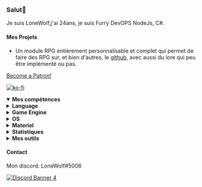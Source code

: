 <h3 id="salut-">Salut👋</h3>
<p>Je suis LoneWolf,j'ai 24ans, je suis Furry DevOPS NodeJs, C#.</p>
<h4 id="mes-projets">Mes Projets</h4>
<ul>
<li>Un module RPG entièrement personnalisable et complet qui permet de faire des RPG sur, et bien d'autres, le <a href="https://github.com/RPG-Module">github</a>, avec aussi du lore qui peu être implémenté ou pas.</li>
</ul>
<a href="https://www.patreon.com/bePatron?u=43559512" data-patreon-widget-type="become-patron-button" align=center>Become a Patron!</a>

[![ko-fi](https://ko-fi.com/img/githubbutton_sm.svg)](https://ko-fi.com/T6T43QB6A)
<details open="">
  <summary><strong>Mes compétences</strong></summary>
  <details>
  <summary><strong>Language</strong></summary>
    <details>
  <summary><strong>Web</strong></summary>
<img src="https://progress-bar.dev/80?title=JavaScript" alt="80%"> <img src="https://progress-bar.dev/60?title=HTML" alt="60%"> <img src="https://progress-bar.dev/60?title=CSS" alt="60%">
</details>
<details>
  <summary><strong>Backend</strong></summary>
<img src="https://progress-bar.dev/90?title=NodeJS" alt="90%"> <img src="https://progress-bar.dev/5?title=PHP" alt="5%"> <img src="https://progress-bar.dev/30?title=Deno" alt="30%"> <img src="https://progress-bar.dev/30?title=TypeScript" alt="30%">  <img src="https://progress-bar.dev/30?title=CoffeeScript" alt="30%">
</details>
<details>
  <summary><strong>Autres</strong></summary>
<img src="https://progress-bar.dev/20?title=Ruby" alt="20%"> <img src="https://progress-bar.dev/20?title=Python" alt="20%"> <img src="https://progress-bar.dev/60?title=Csharp" alt="60%">  <img src="https://progress-bar.dev/10?title=Lua" alt="10%"> <img src="https://progress-bar.dev/10?title=GML" alt="10%">
  </details>
</details>
<details>
  <summary><strong>Game Engine</strong></summary>
<img src="https://progress-bar.dev/30?title=UnrealEngine4" alt="30%"> <img src="https://progress-bar.dev/30?title=GM2" alt="30%">
</details>
<details>
  <summary><strong>OS</strong></summary>
<img src="https://progress-bar.dev/30?title=Linux" alt="30%"> <img src="https://progress-bar.dev/70?title=Windows" alt="70%">
</details>
<details>
  <summary><strong>Materiel</strong></summary>
<img src="https://progress-bar.dev/90?title=Hardware" alt="90%">
<p></p>
</details>

</details>

<details>
  <summary><b>Statistiques</b></summary>
  
  [![Github Statistics](https://github-readme-stats.vercel.app/api?username=JusteLoneWolf&theme=radical)](https://github.com/anuraghazra/github-readme-stats)
[![Github Statistics](https://github-profile-trophy.vercel.app/?username=JusteLoneWolf&theme=dracula)

<!--START_SECTION:waka-->
![Code Time](http://img.shields.io/badge/Code%20Time-2%2C433%20hrs%2022%20mins-blue)

![Profile Views](http://img.shields.io/badge/Profile%20Views-2-blue)

**🐱 My GitHub Data** 

> 📦 119.4 kB Used in GitHub's Storage 
 > 
> 🏆 13 Contributions in the Year 2023
 > 
> 🚫 Not Opted to Hire
 > 
> 📜 71 Public Repositories 
 > 
> 🔑 27 Private Repositories 
 > 
**I'm an Early 🐤** 

```text
🌞 Morning                1404 commits        █████░░░░░░░░░░░░░░░░░░░░   21.53 % 
🌆 Daytime                1909 commits        ███████░░░░░░░░░░░░░░░░░░   29.27 % 
🌃 Evening                1644 commits        ██████░░░░░░░░░░░░░░░░░░░   25.21 % 
🌙 Night                  1564 commits        ██████░░░░░░░░░░░░░░░░░░░   23.98 % 
```
📅 **I'm Most Productive on Tuesday** 

```text
Monday                   979 commits         ████░░░░░░░░░░░░░░░░░░░░░   15.01 % 
Tuesday                  1284 commits        █████░░░░░░░░░░░░░░░░░░░░   19.69 % 
Wednesday                1106 commits        ████░░░░░░░░░░░░░░░░░░░░░   16.96 % 
Thursday                 1201 commits        █████░░░░░░░░░░░░░░░░░░░░   18.42 % 
Friday                   824 commits         ███░░░░░░░░░░░░░░░░░░░░░░   12.64 % 
Saturday                 622 commits         ██░░░░░░░░░░░░░░░░░░░░░░░   09.54 % 
Sunday                   505 commits         ██░░░░░░░░░░░░░░░░░░░░░░░   07.74 % 
```


📊 **This Week I Spent My Time On** 

```text
🕑︎ Time Zone: Europe/Paris

💬 Programming Languages: 
No Activity Tracked This Week

🔥 Editors: 
No Activity Tracked This Week

🐱‍💻 Projects: 
No Activity Tracked This Week
```

**I Mostly Code in JavaScript** 

```text
JavaScript               38 repos            █████████████████████░░░░   82.61 % 
C#                       5 repos             ███░░░░░░░░░░░░░░░░░░░░░░   10.87 % 
GDScript                 1 repo              █░░░░░░░░░░░░░░░░░░░░░░░░   02.17 % 
Ruby                     1 repo              █░░░░░░░░░░░░░░░░░░░░░░░░   02.17 % 
Python                   1 repo              █░░░░░░░░░░░░░░░░░░░░░░░░   02.17 % 
```



**Timeline**

![Lines of Code chart](https://raw.githubusercontent.com/JusteLoneWolf/JusteLoneWolf/master/assets/bar_graph.png)


 Last Updated on 04/04/2023 00:24:05 UTC
<!--END_SECTION:waka-->


<a href="https://github.com/JusteLoneWolf/JusteLoneWolf"><img src="https://github.com/JusteLoneWolf/JusteLoneWolf/blob/master/images/stat.svg" align=center/></a></a>

</details>

<details>
  <summary><b>Mes outils</b></summary>
  
[![Webstorm](https://img.shields.io/badge/Webstrom-007acc?style=for-the-badge&logo=JetBrains&logoColor=white)](https://www.jetbrains.com/)
[![Rider](https://img.shields.io/badge/Rider-007acc?style=for-the-badge&logo=JetBrains&logoColor=white)](https://www.jetbrains.com/)
[![Git](https://img.shields.io/badge/Git-f05032?style=for-the-badge&logo=git&logoColor=white)](https://git-scm.com/)
[![Mysql](https://img.shields.io/badge/Mysql-4479a1?style=for-the-badge&color=white&logo=mysql)](https://www.mysql.com/fr/) 
[![MongoDB](https://img.shields.io/badge/MongoDB-47a248?style=for-the-badge&logo=mongodb&logoColor=white)](https://www.mongodb.com/)    
[![Javascript](https://img.shields.io/badge/Javascript-f7df1e?style=for-the-badge&logo=javascript&logoColor=white)](https://developer.mozilla.org/en-US/docs/Web/JavaScript)
[![Node.js](https://img.shields.io/badge/Node.js-339933?style=for-the-badge&logo=node.js&logoColor=white)](https://nodejs.org/en/)
</details>



#### Contact
Mon discord: LoneWolf#5006


[![Discord Banner 4](https://discordapp.com/api/guilds/604953858979921921/widget.png?style=banner4)](https://discordapp.com/invite/CQarcG5)
